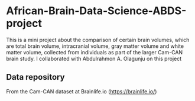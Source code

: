 # African-Brain-Data-Science-ABDS-project
This is a mini project about the comparison of certain brain volumes, which are total brain volume, intracranial volume, gray matter volume and white matter volume, collected from individuals as part of the larger Cam-CAN brain study. I collaborated with Abdulrahmon A. Olagunju on this project

## Data repository
From the Cam-CAN dataset at Brainlife.io (https://brainlife.io/) 
